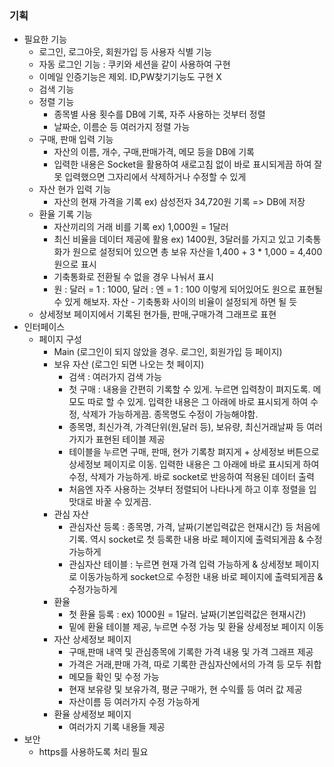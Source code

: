 ### 기획
- 필요한 기능 
    - 로그인, 로그아웃, 회원가입 등 사용자 식별 기능
    - 자동 로그인 기능 : 쿠키와 세션을 같이 사용하여 구현
    - 이메일 인증기능은 제외. ID,PW찾기기능도 구현 X
    - 검색 기능
    - 정렬 기능
        - 종목별 사용 횟수를 DB에 기록, 자주 사용하는 것부터 정렬
        - 날짜순, 이름순 등 여러가지 정렬 가능
    - 구매, 판매 입력 기능
        - 자산의 이름, 개수, 구매,판매가격, 메모 등을 DB에 기록
        - 입력한 내용은 Socket을 활용하여 새로고침 없이 바로 표시되게끔 하여 잘못 입력했으면 그자리에서 삭제하거나 수정할 수 있게
    - 자산 현가 입력 기능
        - 자산의 현재 가격을 기록 ex) 삼성전자 34,720원 기록 => DB에 저장
    - 환율 기록 기능
        - 자산끼리의 거래 비를 기록 ex) 1,000원 = 1달러
        - 최신 비율을 데이터 제공에 활용 ex) 1400원, 3달러를 가지고 있고 기축통화가 원으로 설정되어 있으면 총 보유 자산을 1,400 + 3 * 1,000 = 4,400원으로 표시
        - 기축통화로 전환될 수 없을 경우 나눠서 표시
        - 원 : 달러 = 1 : 1000, 달러 : 엔 = 1 : 100 이렇게 되어있어도 원으로 표현될 수 있게 해보자. 자산 - 기축통화 사이의 비율이 설정되게 하면 될 듯
    - 상세정보 페이지에서 기록된 현가들, 판매,구매가격 그래프로 표현
- 인터페이스
    - 페이지 구성
        - Main (로그인이 되지 않았을 경우. 로그인, 회원가입 등 페이지)
        - 보유 자산 (로그인 되면 나오는 첫 페이지)
            - 검색 : 여러가지 검색 가능
            - 첫 구매 : 내용을 간편히 기록할 수 있게. 누르면 입력창이 펴지도록. 메모도 따로 할 수 있게. 입력한 내용은 그 아래에 바로 표시되게 하여 수정, 삭제가 가능하게끔. 종목명도 수정이 가능해야함.
            - 종목명, 최신가격, 가격단위(원,달러 등), 보유량, 최신거래날짜 등 여러가지가 표현된 테이블 제공
            - 테이블을 누르면 구매, 판매, 현가 기록창 펴지게 + 상세정보 버튼으로 상세정보 페이지로 이동. 입력한 내용은 그 아래에 바로 표시되게 하여 수정, 삭제가 가능하게. 바로 socket로 반응하여 적용된 데이터 출력
            - 처음엔 자주 사용하는 것부터 정렬되어 나타나게 하고 이후 정렬을 입맛대로 바꿀 수 있게끔.
        - 관심 자산
            - 관심자산 등록 : 종목명, 가격, 날짜(기본입력값은 현재시간) 등 처음에 기록. 역시 socket로 첫 등록한 내용 바로 페이지에 출력되게끔 & 수정가능하게
            - 관심자산 테이블 : 누르면 현재 가격 입력 가능하게 & 상세정보 페이지로 이동가능하게 socket으로 수정한 내용 바로 페이지에 출력되게끔 & 수정가능하게
        - 환율
            - 첫 환율 등록 : ex) 1000원 = 1달러. 날짜(기본입력값은 현재시간)
            - 밑에 환율 테이블 제공, 누르면 수정 가능 및 환율 상세정보 페이지 이동
        - 자산 상세정보 페이지
            - 구매,판매 내역 및 관심종목에 기록한 가격 내용 및 가격 그래프 제공
            - 가격은 거래,판매 가격, 따로 기록한 관심자산에서의 가격 등 모두 취합
            - 메모들 확인 및 수정 가능
            - 현재 보유량 및 보유가격, 평균 구매가, 현 수익률 등 여러 값 제공
            - 자산이름 등 여러가지 수정 가능하게
        - 환율 상세정보 페이지
            - 여러가지 기록 내용들 제공
- 보안
    - https를 사용하도록 처리 필요